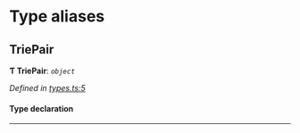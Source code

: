 

# Type aliases

<a id="triepair"></a>

##  TriePair

**Ƭ TriePair**: *`object`*

*Defined in [types.ts:5](https://github.com/polkadot-js/common/blob/f6d05e0/packages/trie-hash/src/types.ts#L5)*

#### Type declaration

___

